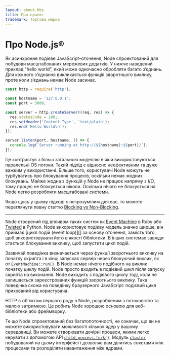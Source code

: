 ```yaml
---
layout: about.hbs
title: Про проект
trademark: Торгова марка
---
```

# Про Node.js&reg;

Як асинхронне подієве JavaScript–оточення, Node спроектований для побудови
масштабованих мережевих додатків. У нижче наведений приклад "hello world", який
може одночасно обробляти багато з’єднань. Для кожного з’єднання викликається
функція зворотнього виклику, проте коли з’єднань немає Node засинає.

```javascript
const http = require('http');

const hostname = '127.0.0.1';
const port = 3000;

const server = http.createServer((req, res) => {
  res.statusCode = 200;
  res.setHeader('Content-Type', 'text/plain');
  res.end('Hello World\n');
});

server.listen(port, hostname, () => {
  console.log(`Server running at http://${hostname}:${port}/`);
});
```

Це контрастує з більш загальною моделлю в якій використовуються паралельні OS
потоки. Такий підхід є відносно неефективним та дуже важким у використанні.
Більше того, користувачі Node можуть не турбуватись про блокування процесів,
оскільки немає жодних блокувань. Майже жодна з функцій у Node
не працює напряму з I/O, тому процес не блокується ніколи. Оскільки нічого
не блокується на Node легко розробляти масштабовані системи.

Якщо щось у цьому підході є незрозумілим для вас, то можете переглянути
повну статтю [Blocking vs Non-Blocking][].

---

Node створений під впливом таких систем як [Event Machine][] в Ruby або
[Twisted][] в Python. Node використовує подієву модель значно ширше,
він приймає [цикл подій (event loop)][] за основу оточення, замість того,
щоб використовувати його в якості бібліотеки. В інших системах завжди стається
блокування виклику, щоб запустити цикл подій.

Зазвичай поведінка визначається через функції зворотнього виклику на початку
скрипта і в кінці запускає сервер через блокуючий виклик,
як от `EventMachine::run()`. В Node немає нічого подібного на виклик початку
циклу подій. Node просто входить в подієвий цикл після запуску скрипта на
виконання. Node виходить з подієвого циклу тоді, коли не залишається
зареєстрованих функцій зворотнього виклику. Така поведінка схожа на поведінку
браузерного JavaScript: подієвий цикл прихований від користувача.

HTTP є об'єктом першого роду в Node, розробленим з потоковістю та малою затримкою. Це робить Node хорошою основою для веб–бібліотеки або фреймворку.

Те що Node спроектований без багатопоточності, не означає, що ви не можете
використовувати можливості кількох ядер у вашому середовищі. Ви можете
створювати дочірні процеси, якими легко керувати з допомогою API
[`child_process.fork()`][]. Модуль [`cluster`][] побудований на цьому
інтерфейсі і дозволяє вам ділитись сокетами між процесами та
розподіляти навантаження між ядрами.

[Blocking vs Non-Blocking]: https://nodejs.org/en/docs/guides/blocking-vs-non-blocking/
[`child_process.fork()`]: https://nodejs.org/api/child_process.html#child_process_child_process_fork_modulepath_args_options
[`cluster`]: https://nodejs.org/api/cluster.html
[event loop]: https://nodejs.org/en/docs/guides/event-loop-timers-and-nexttick/
[Event Machine]: https://github.com/eventmachine/eventmachine
[Twisted]: http://twistedmatrix.com/
